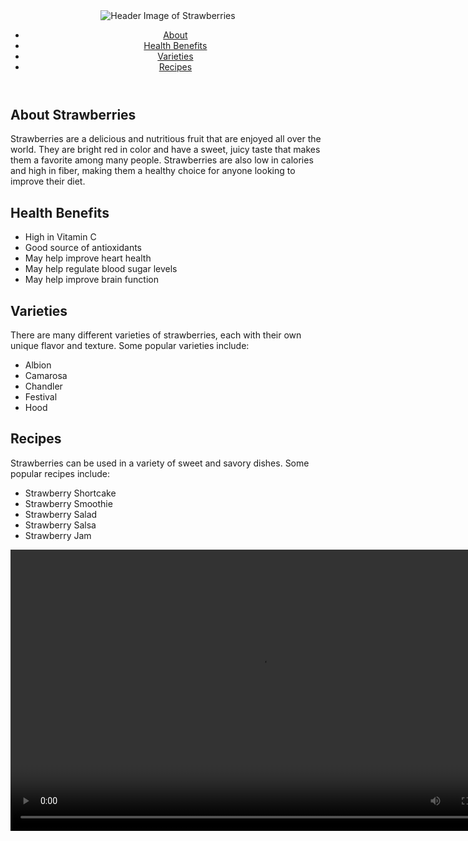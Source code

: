 <!DOCTYPE html>
<html>
  <head>
    <title>Strawberries - The Fruit of Love</title>
  </head>
  <body>
    <header>
      <img src="strawberry-header.jpg" alt="Header Image of Strawberries">
      <nav>
        <ul>
          <li><a href="#about">About</a></li>
          <li><a href="#health-benefits">Health Benefits</a></li>
          <li><a href="#varieties">Varieties</a></li>
          <li><a href="#recipes">Recipes</a></li>
        </ul>
      </nav>
    </header>

<main>
  <section id="about">
    <h2>About Strawberries</h2>
    <p>Strawberries are a delicious and nutritious fruit that are enjoyed all over the world. They are bright red in color and have a sweet, juicy taste that makes them a favorite among many people. Strawberries are also low in calories and high in fiber, making them a healthy choice for anyone looking to improve their diet.</p>
  </section>
  
  <section id="health-benefits">
    <h2>Health Benefits</h2>
    <ul>
      <li>High in Vitamin C</li>
      <li>Good source of antioxidants</li>
      <li>May help improve heart health</li>
      <li>May help regulate blood sugar levels</li>
      <li>May help improve brain function</li>
    </ul>
  </section>
  
  <section id="varieties">
    <h2>Varieties</h2>
    <p>There are many different varieties of strawberries, each with their own unique flavor and texture. Some popular varieties include:</p>
    <ul>
      <li>Albion</li>
      <li>Camarosa</li>
      <li>Chandler</li>
      <li>Festival</li>
      <li>Hood</li>
    </ul>
  </section>
  
  <section id="recipes">
    <h2>Recipes</h2>
    <p>Strawberries can be used in a variety of sweet and savory dishes. Some popular recipes include:</p>
    <ul>
      <li>Strawberry Shortcake</li>
      <li>Strawberry Smoothie</li>
      <li>Strawberry Salad</li>
      <li>Strawberry Salsa</li>
      <li>Strawberry Jam</li>
    </ul>
  </section>
</main>

<footer>
  <video src="strawberry-video.mp4" controls width="800" height="450"></video>
</footer>
